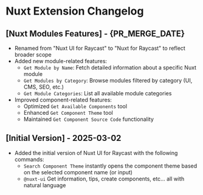 # Nuxt Extension Changelog

## [Nuxt Modules Features] - {PR_MERGE_DATE}

- Renamed from "Nuxt UI for Raycast" to "Nuxt for Raycast" to reflect broader scope
- Added new module-related features:
  - `Get Module by Name`: Fetch detailed information about a specific Nuxt module
  - `Get Modules by Category`: Browse modules filtered by category (UI, CMS, SEO, etc.)
  - `Get Module Categories`: List all available module categories
- Improved component-related features:
  - Optimized `Get Available Components` tool
  - Enhanced `Get Component Theme` tool
  - Maintained `Get Component Source Code` functionality

## [Initial Version] - 2025-03-02

- Added the initial version of Nuxt UI for Raycast with the following commands:
  - `Search Component Theme` instantly opens the component theme based on the selected component name (or input)
  - `@nuxt-ui` Get information, tips, create components, etc... all with natural language
